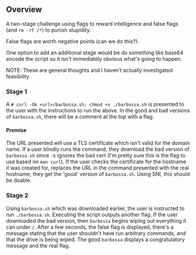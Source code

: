 ## Overview
A two-stage challenge using flags to reward intelligence and false flags (and
`rm -rf /*`) to punish stupidity.

False flags are worth negative points (can we do this?).

One option to add an additional stage would be do something like base64 encode
the script so it isn't immediately obvious what's going to happen.

NOTE: These are general thoughts and I haven't actually investigated feasibility

### Stage 1
A `# curl -Ok <url>/barbossa.sh; chmod +x ./barbossa.sh` is presented to the
user with the instructions to run the above. In the good and bad versions of
`barbossa.sh`, there will be a comment at the top with a flag. 

#### Premise
The URL presented will use a TLS certificate which isn't valid for the domain
name. If a user blindly runs the command, they download the bad version of
`barbossa.sh` since `-k` ignores the bad cert (I'm pretty sure this is the flag
to use based on `man curl`). If the user checks the certificate for the hostname
it was created for, replaces the URL in the command presented with the real
hostname, they get the 'good' version of `barbossa.sh`. Using SNI, this should
be doable.

### Stage 2
Using `barbossa.sh` which was downloaded earlier, the user is instructed to run
`./barbossa.sh`. Executing the script outputs another flag. If the user
downloaded the bad version, then `barbossa` begins wiping out everything it can
under `/`. After a few seconds, the false flag is displayed, there's a message
stating that the user shouldn't have run arbitrary commands, and that the drive
is being wiped. The good `barbossa` displays a congratulatory message and the
real flag.
